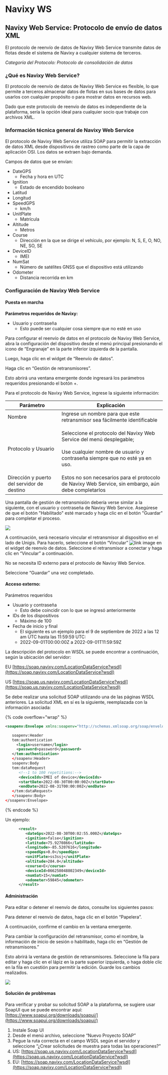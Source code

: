# Navixy WS

## Navixy Web Service: Protocolo de envío de datos XML

El protocolo de reenvío de datos de Navixy Web Service transmite datos de flotas desde el sistema de Navixy a cualquier sistema de terceros.

_Categoría del Protocolo: Protocolo de consolidación de datos_

### ¿Qué es Navixy Web Service?

El protocolo de reenvío de datos de Navixy Web Service es flexible, lo que permite a terceros almacenar datos de flotas en sus bases de datos para usarlos con cualquier propósito o para mostrar datos en recursos web.

Dado que este protocolo de reenvío de datos es independiente de la plataforma, sería la opción ideal para cualquier socio que trabaje con archivos XML.

### Información técnica general de Navixy Web Service

El protocolo de Navixy Web Service utiliza SOAP para permitir la extracción de datos XML desde dispositivos de rastreo como parte de la capa de aplicación OSI. Los datos se extraen bajo demanda.

Campos de datos que se envían:

* DateGPS
  * Fecha y hora en UTC
* Ignition
  * Estado de encendido booleano
* Latitud
* Longitud
* SpeedGPS
  * km/h
* UnitPlate
  * Matrícula
* Altitude
  * Metros
* Course
  * Dirección en la que se dirige el vehículo, por ejemplo: N, S, E, O, NO, NE, SO, SE
* DeviceID
  * IMEI
* NumSat
  * Número de satélites GNSS que el dispositivo está utilizando
* Odometer
  * Distancia recorrida en km

### Configuración de Navixy Web Service

#### Puesta en marcha

**Parámetros requeridos de Navixy:**

* Usuario y contraseña
  * Esto puede ser cualquier cosa siempre que no esté en uso

Para configurar el reenvío de datos en el protocolo de Navixy Web Service, abra la configuración del dispositivo desde el menú principal presionando el icono de “Engranaje” en la parte inferior izquierda de la pantalla.

Luego, haga clic en el widget de “Reenvío de datos”.

Haga clic en “Gestión de retransmisores”.

Esto abrirá una ventana emergente donde ingresará los parámetros requeridos presionando el botón +.

Para el protocolo de Navixy Web Service, ingrese la siguiente información:

| Parámetro                                  | Explicación                                                                                                                                                    |
| ------------------------------------------ | -------------------------------------------------------------------------------------------------------------------------------------------------------------- |
| Nombre                                     | Ingrese un nombre para que este retransmisor sea fácilmente identificable                                                                                      |
| Protocolo y Usuario                        | <p>Seleccione el protocolo del Navixy Web Service del menú desplegable;<br><br>Use cualquier nombre de usuario y contraseña siempre que no esté ya en uso.</p> |
| Dirección y puerto del servidor de destino | Estos no son necesarios para el protocolo de Navixy Web Service, sin embargo, aún debe completarlos                                                            |

Una pantalla de gestión de retransmisión debería verse similar a la siguiente, con el usuario y contraseña de Navixy Web Service. Asegúrese de que el botón "Habilitado" esté marcado y haga clic en el botón "Guardar" para completar el proceso.

![](https://www.navixy.com/wp-content/uploads/2022/10/pasted-image-0-4-600x112.png)

A continuación, será necesario vincular el retransmisor al dispositivo en el lado de Unigis. Para hacerlo, seleccione el botón “Vincular” ![link image](https://www.navixy.com/wp-content/uploads/2022/08/image-3.png) en el widget de reenvío de datos. Seleccione el retransmisor a conectar y haga clic en “Vincular” a continuación.

No se necesita ID externo para el protocolo de Navixy Web Service.

Seleccione “Guardar” una vez completado.

#### Acceso externo:

Parámetros requeridos

* Usuario y contraseña
  * Esto debe coincidir con lo que se ingresó anteriormente
* IDs de los dispositivos
  * Máximo de 100
* Fecha de inicio y final
  * El siguiente es un ejemplo para el 9 de septiembre de 2022 a las 12 am UTC hasta las 11:59:59 UTC:
  * 2022-09-01T00:00:00Z a 2022-09-01T11:59:59Z

La descripción del protocolo en WSDL se puede encontrar a continuación, según la ubicación del servidor:

EU [https://soap.navixy.com/LocationDataService?wsdl](https://soap.navixy.com/LocationDataService?wsdl)

US [https://soap.us.navixy.com/LocationDataService?wsdl](https://soap.us.navixy.com/LocationDataService?wsdl)

Se debe realizar una solicitud SOAP utilizando una de las páginas WSDL anteriores. La solicitud XML en sí es la siguiente, reemplazada con la información asociada:

{% code overflow="wrap" %}
```xml
<soapenv:Envelope xmlns:soapenv="http://schemas.xmlsoap.org/soap/envelope/" xmlns:tem="http://tempuri.org">

   soapenv:Header
   tem:authentication
     <login>username</login>
     <password>password</password>
   </tem:authentication>
   </soapenv:Header>
   soapenv:Body
   tem:dataRequest
      <!--1 to 100 repetitions:-->
      <deviceIds>IMEI of device</deviceIds>
      <startDate>2022-08-30T00:00:00Z</startDate>
      <endDate>2022-08-31T00:00:00Z</endDate>
   </tem:dataRequest>
   </soapenv:Body>
</soapenv:Envelope>
```
{% endcode %}

Un ejemplo:

```xml
      <result>
         <dateGps>2022-08-30T00:02:55.000Z</dateGps>
         <ignition>false</ignition>
         <latitude>75.9270866</latitude>
         <longitude>-85.5207616</longitude>
         <speedGps>0.0</speedGps>
         <unitPlate>ss3ssj</unitPlate>
         <altitude>284.0</altitude>
         <course>E</course>
         <deviceId>866258048802349</deviceId>
         <numSat>15</numSat>
         <odometer>59845</odometer>
      </result>
```

#### Administración

Para editar o detener el reenvío de datos, consulte los siguientes pasos:

Para detener el reenvío de datos, haga clic en el botón “Papelera”.

A continuación, confirme el cambio en la ventana emergente.

Para cambiar la configuración del retransmisor, como el nombre, la información de inicio de sesión o habilitado, haga clic en “Gestión de retransmisores.”

Esto abrirá la ventana de gestión de retransmisores. Seleccione la fila para editar y haga clic en el lápiz en la parte superior izquierda, o haga doble clic en la fila en cuestión para permitir la edición. Guarde los cambios realizados.

![](https://www.navixy.com/wp-content/uploads/2022/10/pasted-image-0-1-2-600x106.png)

#### Solución de problremas

Para verificar y probar su solicitud SOAP a la plataforma, se sugiere usar SoapUI que se puede encontrar aquí: [https://www.soapui.org/downloads/soapui/](https://www.soapui.org/downloads/soapui/)

1. Instale Soap UI
2. Desde el menú archivo, seleccione “Nuevo Proyecto SOAP”
3. Pegue la ruta correcta en el campo WSDL según el servidor y seleccione “¿Crear solicitudes de muestra para todas las operaciones?”
4. US: [https://soap.us.navixy.com/LocationDataService?wsdl](https://soap.us.navixy.com/LocationDataService?wsdl)
5. EU: [https://soap.navixy.com/LocationDataService?wsdl](https://soap.navixy.com/LocationDataService?wsdl)
